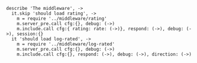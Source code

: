     describe 'The middleware', ->
      it.skip 'should load rating', ->
        m = require '../middleware/rating'
        m.server_pre.call cfg:{}, debug: (->)
        m.include.call cfg:{ rating: rate: (->)}, respond: (->), debug: (->), session:{}
      it 'should load log-rated', ->
        m = require '../middleware/log-rated'
        m.server_pre.call cfg:{}, debug: (->)
        m.include.call cfg:{}, respond: (->), debug: (->), direction: (->)
